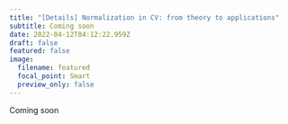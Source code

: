 ```yaml
---
title: "[Details] Normalization in CV: from theory to applications"
subtitle: Coming soon
date: 2022-04-12T04:12:22.959Z
draft: false
featured: false
image:
  filename: featured
  focal_point: Smart
  preview_only: false
---
```

Coming soon